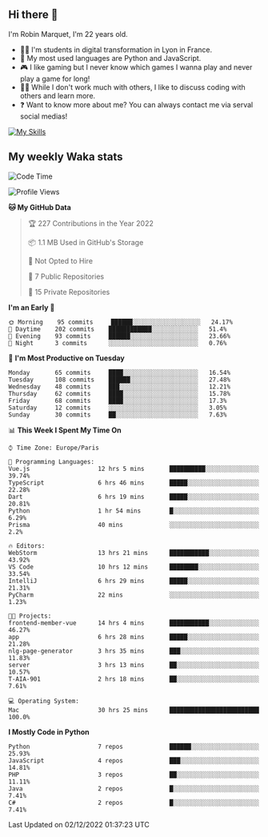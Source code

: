 ## Hi there 👋

I'm Robin Marquet, I'm 22 years old.

- 👨‍💻 I'm students in digital transformation in Lyon in France.
- 🌱 My most used languages are Python and JavaScript.
- 🎮 I like gaming but I never know which games I wanna play and never play a game for long!
- 👯‍♀️ While I don't work much with others, I like to discuss coding with others and learn more.
- ❓ Want to know more about me? You can always contact me via serval social medias!

[![My Skills](https://skillicons.dev/icons?i=js,html,css,docker,express,figma,firebase,graphql,mongodb,mysql,nodejs,py,react,ts,vue)](https://skillicons.dev)

## My weekly Waka stats

<!--START_SECTION:waka-->
![Code Time](http://img.shields.io/badge/Code%20Time-2%2C947%20hrs%2021%20mins-blue)

![Profile Views](http://img.shields.io/badge/Profile%20Views-1-blue)

**🐱 My GitHub Data** 

> 🏆 227 Contributions in the Year 2022
 > 
> 📦 1.1 MB Used in GitHub's Storage 
 > 
> 🚫 Not Opted to Hire
 > 
> 📜 7 Public Repositories 
 > 
> 🔑 15 Private Repositories  
 > 
**I'm an Early 🐤** 

```text
🌞 Morning    95 commits     ██████░░░░░░░░░░░░░░░░░░░   24.17% 
🌆 Daytime    202 commits    ████████████░░░░░░░░░░░░░   51.4% 
🌃 Evening    93 commits     ██████░░░░░░░░░░░░░░░░░░░   23.66% 
🌙 Night      3 commits      ░░░░░░░░░░░░░░░░░░░░░░░░░   0.76%

```
📅 **I'm Most Productive on Tuesday** 

```text
Monday       65 commits     ████░░░░░░░░░░░░░░░░░░░░░   16.54% 
Tuesday      108 commits    ██████░░░░░░░░░░░░░░░░░░░   27.48% 
Wednesday    48 commits     ███░░░░░░░░░░░░░░░░░░░░░░   12.21% 
Thursday     62 commits     ████░░░░░░░░░░░░░░░░░░░░░   15.78% 
Friday       68 commits     ████░░░░░░░░░░░░░░░░░░░░░   17.3% 
Saturday     12 commits     ░░░░░░░░░░░░░░░░░░░░░░░░░   3.05% 
Sunday       30 commits     ██░░░░░░░░░░░░░░░░░░░░░░░   7.63%

```


📊 **This Week I Spent My Time On** 

```text
⌚︎ Time Zone: Europe/Paris

💬 Programming Languages: 
Vue.js                   12 hrs 5 mins       ██████████░░░░░░░░░░░░░░░   39.74% 
TypeScript               6 hrs 46 mins       █████░░░░░░░░░░░░░░░░░░░░   22.28% 
Dart                     6 hrs 19 mins       █████░░░░░░░░░░░░░░░░░░░░   20.81% 
Python                   1 hr 54 mins        █░░░░░░░░░░░░░░░░░░░░░░░░   6.29% 
Prisma                   40 mins             ░░░░░░░░░░░░░░░░░░░░░░░░░   2.2%

🔥 Editors: 
WebStorm                 13 hrs 21 mins      ███████████░░░░░░░░░░░░░░   43.92% 
VS Code                  10 hrs 12 mins      ████████░░░░░░░░░░░░░░░░░   33.54% 
IntelliJ                 6 hrs 29 mins       █████░░░░░░░░░░░░░░░░░░░░   21.31% 
PyCharm                  22 mins             ░░░░░░░░░░░░░░░░░░░░░░░░░   1.23%

🐱‍💻 Projects: 
frontend-member-vue      14 hrs 4 mins       ███████████░░░░░░░░░░░░░░   46.27% 
app                      6 hrs 28 mins       █████░░░░░░░░░░░░░░░░░░░░   21.28% 
nlg-page-generator       3 hrs 35 mins       ███░░░░░░░░░░░░░░░░░░░░░░   11.83% 
server                   3 hrs 13 mins       ██░░░░░░░░░░░░░░░░░░░░░░░   10.57% 
T-AIA-901                2 hrs 18 mins       ██░░░░░░░░░░░░░░░░░░░░░░░   7.61%

💻 Operating System: 
Mac                      30 hrs 25 mins      █████████████████████████   100.0%

```

**I Mostly Code in Python** 

```text
Python                   7 repos             ██████░░░░░░░░░░░░░░░░░░░   25.93% 
JavaScript               4 repos             ███░░░░░░░░░░░░░░░░░░░░░░   14.81% 
PHP                      3 repos             ██░░░░░░░░░░░░░░░░░░░░░░░   11.11% 
Java                     2 repos             █░░░░░░░░░░░░░░░░░░░░░░░░   7.41% 
C#                       2 repos             █░░░░░░░░░░░░░░░░░░░░░░░░   7.41%

```



 Last Updated on 02/12/2022 01:37:23 UTC
<!--END_SECTION:waka-->

